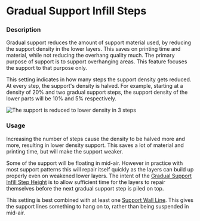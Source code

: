 Gradual Support Infill Steps
====
### **Description**
Gradual support reduces the amount of support material used, by reducing the support density in the lower layers. This saves on printing time and material, while not reducing the overhang quality much. The primary purpose of support is to support overhanging areas. This feature focuses the support to that purpose only.

This setting indicates in how many steps the support density gets reduced. At every step, the support's density is halved. For example, starting at a density of 20% and two gradual support steps, the support density of the lower parts will be 10% and 5% respectively.

![The support is reduced to lower density in 3 steps](../images/gradual_support_infill_step_height_1mm.png)

### **Usage**
Increasing the number of steps cause the density to be halved more and more, resulting in lower density support. This saves a lot of material and printing time, but will make the support weaker.

Some of the support will be floating in mid-air. However in practice with most support patterns this will repair itself quickly as the layers can build up properly even on weakened lower layers. The intent of the [Gradual Support Infill Step Height](gradual_support_infill_step_height.md) is to allow sufficient time for the layers to repair themselves before the next gradual support step is piled on top.

This setting is best combined with at least one [Support Wall Line](support_wall_count.md). This gives the support lines something to hang on to, rather than being suspended in mid-air.